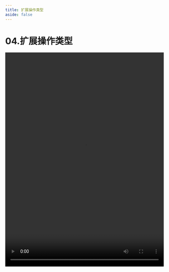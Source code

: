 ```yaml
---
title: 扩展操作类型
aside: false
---
```


# 04.扩展操作类型

<video autoplay src="http://qn.chinavanes.com/nodejs/module-27/04.扩展操作类型.mp4" controls controlsList="nodownload" width="100%" height="680"/>


